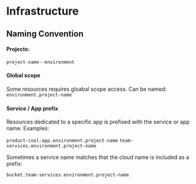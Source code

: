 # Infrastructure

## Naming Convention

#### Projects:
`project-name--environment`

#### Global scope
Some resources requires gloabal scope access. Can be named:
`environment.project-name`

#### Service / App prefix
Resources dedicated to a specific app is prefixed with the service or app name. Examples:

`product-cool-app.environment.project-name`
`team-services.environment.project-name`

Sometimes a service name matches that the cloud name is included as a prefix:

`bucket.team-services.environment.project-name`